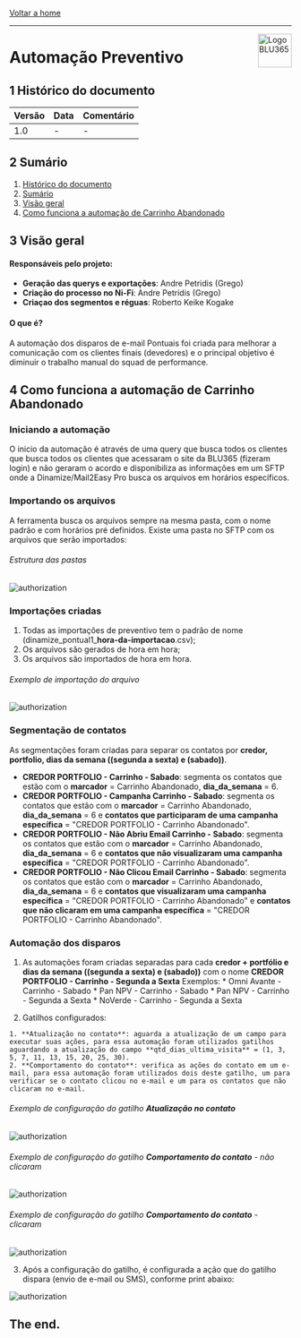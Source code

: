 [Voltar a home](../../readme.md)
___
<img src="img-auto-prev/logo-blu365.png" alt="Logo BLU365" title="BLU365" align="right" height="60"/>

Automação Preventivo
======

## 1 Histórico do documento

Versão | Data | Comentário
---|---|---
1.0 | - | -

## 2 Sumário
  1. [Histórico do documento](#1-histórico-do-documento)
  2. [Sumário](#2-sumário)
  3. [Visão geral](#3-visão-geral)
  4. [Como funciona a automação de Carrinho Abandonado](#4-como-funciona-a-automação-de-carrinho-abandonado)

## 3 Visão geral

#### Responsáveis pelo projeto:

  - **Geração das querys e exportações**: Andre Petridis (Grego)
  - **Criação do processo no Ni-Fi**: Andre Petridis (Grego)
  - **Criaçao dos segmentos e réguas**: Roberto Keike Kogake

#### O que é?

  A automação dos disparos de e-mail Pontuais foi criada para melhorar a comunicação com os clientes finais (devedores) e o principal objetivo é diminuir o trabalho manual do squad de performance.

## 4 Como funciona a automação de Carrinho Abandonado

### Iniciando a automação
  O inicio da automação é através de uma query que busca todos os clientes que busca todos os clientes que acessaram o site da BLU365 (fizeram login) e não geraram o acordo e disponibiliza as informações em um SFTP onde a Dinamize/Mail2Easy Pro busca os arquivos em horários específicos.

### Importando os arquivos

  A ferramenta busca os arquivos sempre na mesma pasta, com o nome padrão e com horários pré definidos.
  Existe uma pasta no SFTP com os arquivos que serão importados:

 ###### Estrutura das pastas
 ![authorization](img-auto-carrinho/sftp_pontual1.png)

### Importações criadas
  1. Todas as importações de preventivo tem o padrão de nome (dinamize_pontual1_**hora-da-importacao**.csv);
  2. Os arquivos são gerados de hora em hora;
  3. Os arquivos são importados de hora em hora.
 

 ###### Exemplo de importação do arquivo
 ![authorization](img-auto-carrinho/import-prev.png)

### Segmentação de contatos

 As segmentações foram criadas para separar os contatos por **credor, portfolio, dias da semana ((segunda a sexta) e (sabado))**.
  * **CREDOR PORTFOLIO - Carrinho - Sabado**: segmenta os contatos que estão com o **marcador** = Carrinho Abandonado, **dia_da_semana** = 6.
  * **CREDOR PORTFOLIO - Campanha Carrinho - Sabado**: segmenta os contatos que estão com o **marcador** = Carrinho Abandonado, **dia_da_semana** = 6 e **contatos que participaram de uma campanha específica** = "CREDOR PORTFOLIO - Carrinho Abandonado".
  * **CREDOR PORTFOLIO - Não Abriu Email Carrinho - Sabado**: segmenta os contatos que estão com o **marcador** = Carrinho Abandonado, **dia_da_semana** = 6 e **contatos que não visualizaram uma campanha específica** = "CREDOR PORTFOLIO - Carrinho Abandonado".
  * **CREDOR PORTFOLIO - Não Clicou Email Carrinho - Sabado**: segmenta os contatos que estão com o **marcador** = Carrinho Abandonado, **dia_da_semana** = 6 e **contatos que visualizaram uma campanha específica** = "CREDOR PORTFOLIO - Carrinho Abandonado" e **contatos que não clicaram em uma campanha específica** = "CREDOR PORTFOLIO - Carrinho Abandonado".

### Automação dos disparos

  1. As automações foram criadas separadas para cada **credor + portfólio e dias da semana ((segunda a sexta) e (sabado))** com o nome **CREDOR PORTFOLIO - Carrinho - Segunda a Sexta**
  Exemplos: 
    * Omni Avante - Carrinho - Sabado
    * Pan NPV - Carrinho - Sabado
    * Pan NPV - Carrinho - Segunda a Sexta
    * NoVerde - Carrinho - Segunda a Sexta

  2. Gatilhos configurados:
  
    1. **Atualização no contato**: aguarda a atualização de um campo para executar suas ações, para essa automação foram utilizados gatilhos aguardando a atualização do campo **qtd_dias_ultima_visita** = (1, 3, 5, 7, 11, 13, 15, 20, 25, 30).
    2. **Comportamento do contato**: verifica as ações do contato em um e-mail, para essa automação foram utilizados dois deste gatilho, um para verificar se o contato clicou no e-mail e um para os contatos que não clicaram no e-mail.

  ###### Exemplo de configuração do gatilho **Atualização no contato**
  ![authorization](img-auto-carrinho/conf_verif_diaria.png)

  ###### Exemplo de configuração do gatilho **Comportamento do contato** - não clicaram
  ![authorization](img-auto-carrinho/conf_comp_cont_nclicou.png)

  ###### Exemplo de configuração do gatilho **Comportamento do contato** - clicaram
  ![authorization](img-auto-carrinho/conf_comp_cont_clicou.png)

  3. Após a configuração do gatilho, é configurada a ação que do gatilho dispara (envio de e-mail ou SMS), conforme print abaixo:
  
  ![authorization](img-auto-carrinho/acao_gatilho.png)





## The end.
